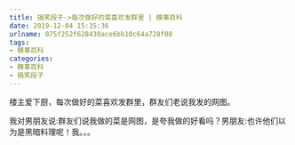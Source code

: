 ```yaml
---
title: 搞笑段子->每次做好的菜喜欢发群里 | 糗事百科
date: 2019-12-04 15:35:36
urlname: 075f252f628430ace6bb10c64a728f08
tags: 
- 糗事百科
categories:
- 糗事百科
- 搞笑段子
---
```

楼主爱下厨，每次做好的菜喜欢发群里，群友们老说我发的网图。

我对男朋友说:群友们说我做的菜是网图，是夸我做的好看吗？男朋友:也许他们以为是黑暗料理呢！我。。。


